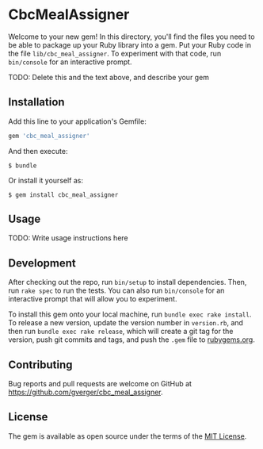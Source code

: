 # CbcMealAssigner

Welcome to your new gem! In this directory, you'll find the files you need to be able to package up your Ruby library into a gem. Put your Ruby code in the file `lib/cbc_meal_assigner`. To experiment with that code, run `bin/console` for an interactive prompt.

TODO: Delete this and the text above, and describe your gem

## Installation

Add this line to your application's Gemfile:

```ruby
gem 'cbc_meal_assigner'
```

And then execute:

    $ bundle

Or install it yourself as:

    $ gem install cbc_meal_assigner

## Usage

TODO: Write usage instructions here

## Development

After checking out the repo, run `bin/setup` to install dependencies. Then, run `rake spec` to run the tests. You can also run `bin/console` for an interactive prompt that will allow you to experiment.

To install this gem onto your local machine, run `bundle exec rake install`. To release a new version, update the version number in `version.rb`, and then run `bundle exec rake release`, which will create a git tag for the version, push git commits and tags, and push the `.gem` file to [rubygems.org](https://rubygems.org).

## Contributing

Bug reports and pull requests are welcome on GitHub at https://github.com/gverger/cbc_meal_assigner.


## License

The gem is available as open source under the terms of the [MIT License](http://opensource.org/licenses/MIT).

